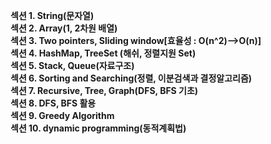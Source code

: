 
**섹션 1. String(문자열)  
섹션 2. Array(1, 2차원 배열)      
섹션 3. Two pointers, Sliding window[효율성 : O(n^2)-->O(n)]  
섹션 4. HashMap, TreeSet (해쉬, 정렬지원 Set)  
섹션 5. Stack, Queue(자료구조)  
섹션 6. Sorting and Searching(정렬, 이분검색과 결정알고리즘)  
섹션 7. Recursive, Tree, Graph(DFS, BFS 기초)  
섹션 8. DFS, BFS 활용  
섹션 9. Greedy Algorithm  
섹션 10. dynamic programming(동적계획법)**  
